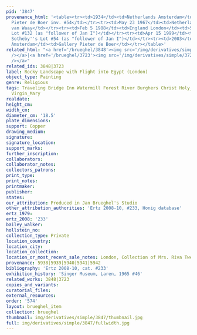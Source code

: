 ```yaml
---
pid: '3847'
provenance_html: '<table><tr><td>1934</td><td>Netherlands Amsterdam</td><td>Gallery
  Pieter de Boer inv. #54</td></tr><tr><td>May 23 1967</td><td>Netherlands Amsterdam</td><td>Mak
  van Waay</td></tr><tr><td>Feb 5 1988</td><td>England London</td><td>Sale Christie''s
  Lot #132 (as "follower of Jan I")</td></tr><tr><td>Apr 15 1999</td><td>England London</td><td>Sale
  Sotheby''s Lot #54 (as "follower of Jan I")</td></tr><tr><td>2003</td><td>Netherlands
  Amsterdam</td><td>Gallery Pieter de Boer</td></tr></table>'
related_html: "<a href='/brueghel/3848'><img src='/img/derivatives/simple/3848/thumbnail.jpg'
  /></a>|<a href='/brueghel/3723'><img src='/img/derivatives/simple/3723/thumbnail.jpg'
  /></a>"
related_ids: 3848|3723
label: Rocky Landscape with Flight into Egypt (London)
object_type: Painting
genre: Religious
tags: Traveling Bridge Inn Watermill Forest River Burghers Christ Holy_family New_Testament
  Virgin_Mary
realdate:
height_cm:
width_cm:
diameter_cm: '18.5'
plate_dimensions:
support: Copper
drawing_medium:
signature:
signature_location:
support_marks:
further_inscription:
collaborators:
collaborator_notes:
collectors_patrons:
print_type:
print_notes:
printmaker:
publisher:
states:
our_attribution: Produced in Jan Brueghel's Studio
other_attribution_authorities: 'Ertz 2008-10, #233, Honig database'
ertz_1979:
ertz_2008: '233'
bailey_walker:
hollstein_no:
collection_type: Private
location_country:
location_city:
location_collection:
location_or_most_recent_sale_notes: London, Collection of Mrs. Riva Twersky
provenance: 5938|5939|5940|5941|5942
bibliography: 'Ertz 2008-10, cat. #233'
exhibition_history: 'Singer Museum, Laren, 1965 #46'
related_works: 3848|3723
copies_and_variants:
curatorial_files:
external_resources:
order: '574'
layout: brueghel_item
collection: brueghel
thumbnail: img/derivatives/simple/3847/thumbnail.jpg
full: img/derivatives/simple/3847/fullwidth.jpg
---
```

